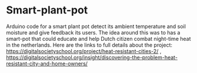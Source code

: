 # Smart-plant-pot
Arduino code for a smart plant pot detect its ambient temperature and soil moisture and give feedback its users.
The idea around this was to has a smart-pot that could educate and help Dutch citizen combat night-time heat in the netherlands. 
Here are the links to full details about the project: https://digitalsocietyschool.org/project/heat-resistant-cities-2/ , https://digitalsocietyschool.org/insight/discovering-the-problem-heat-resistant-city-and-home-owners/
